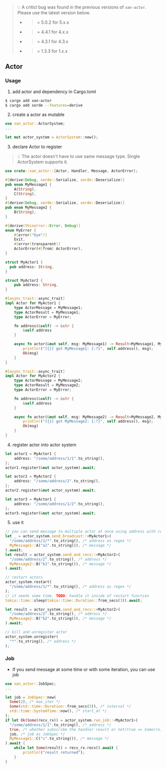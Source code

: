 > :bulb: A criticl bug was found in the previous versions of `xan-actor`. Please use the latest version below.
> - >= 5.0.2 for 5.x.x
> - >= 4.4.1 for 4.x.x
> - >= 4.3.1 for 4.3.x
> - >= 1.3.3 for 1.x.x

## Actor

### Usage

1. add actor and dependency in Cargo.toml

```bash
$ cargo add xan-actor
$ cargo add serde --features=derive
```
2. create a actor as mutable

```rust
use xan_actor::ActorSystem;
...

let mut actor_system = ActorSystem::new();
```

3. declare Actor to register

> :bulb: The actor doesn't have to use same message type. Single ActorSystem supports it.

```rust
use crate::xan_actor::{Actor, Handler, Message, ActorError};

#[derive(Debug, serde::Serialize, serde::Deserialize)]
pub enum MyMessage1 {
    A(String),
    C(String),
}
#[derive(Debug, serde::Serialize, serde::Deserialize)]
pub enum MyMessage2 {
    B(String),
}

#[derive(thiserror::Error, Debug)]
enum MyError {
    #[error("bye")]
    Exit,
    #[error(transparent)]
    ActorError(#[from] ActorError),
}

struct MyActor1 {
  pub address: String,
}

struct MyActor2 {
    pub address: String,
}

#[async_trait::async_trait]
impl Actor for MyActor1 {
    type ActorMessage = MyMessage1;
    type ActorResult = MyMessage1;
    type ActorError = MyError;

    fn address(&self) -> &str {
        &self.address
    }

    async fn actor(&mut self, msg: MyMessage1) -> Result<MyMessage1, MyError> {
        println!("[{}] got MyMessage1: {:?}", self.address(), msg);
        Ok(msg)
    }
}

#[async_trait::async_trait]
impl Actor for MyActor2 {
    type ActorMessage = MyMessage2;
    type ActorResult = MyMessage2;
    type ActorError = MyError;

    fn address(&self) -> &str {
        &self.address
    }

    async fn actor(&mut self, msg: MyMessage2) -> Result<MyMessage2, MyError> {
        println!("[{}] got MyMessage2: {:?}", self.address(), msg);
        Ok(msg)
    }
}
```

4. register actor into actor system

```rust
let actor1 = MyActor1 {
    address: "/some/address/1/1".to_string(),
};
actor1.register(&mut actor_system).await;

let actor2 = MyActor2 {
    address: "/some/address/2".to_string(),
};
actor2.register(&mut actor_system).await;

let actor3 = MyActor1 {
    address: "/some/address/1/2".to_string(),
};
actor3.register(&mut actor_system).await;
```

5. use it

```rust
// you can send message to multiple actor at once using address with regex
let _ = actor_system.send_broadcast::<MyActor1>(
  "/some/address/1/*".to_string(), /* address as regex */
  MyMessage1::A("a1".to_string()), /* message */
).await;
let result = actor_system.send_and_recv::<MyActor2>(
  "/some/address/2".to_string(), /* address */
  MyMessage2::B("b1".to_string()), /* message */
).await;

// restart actors
actor_system.restart(
  "/some/address/1/*".to_string(), /* address as regex */
);
// it needs some time. TODO: handle it inside of restart function
tokio::time::sleep(tokio::time::Duration::from_secs(3)).await;

let result = actor_system.send_and_recv::<MyActor2>(
  "/some/address/2".to_string(), /* address */
  MyMessage2::B("b2".to_string()), /* message */
).await;

// kill and unregister actor
actor_system.unregister(
  "*".to_string(), /* address */
);
```

### Job

- If you send message at some time or with some iteration, you can use job

```rust
use xan_actor::JobSpec;
...

let job = JobSpec::new(
  Some(2), /* max_iter */
  Some(std::time::Duration::from_secs(3)), /* interval */
  std::time::SystemTime::now(), /* start_at */
);
if let Ok(Some(recv_rx)) = actor_system.run_job::<MyActor1>(
  "/some/address/1/1".to_string(), /* address */
  true, /* whether subscribe the handler result or not(true => Some(rx)) */
  job, /* job as JobSpec */
  MyMessage1::C("c".to_string()), /* message */
).await {
    while let Some(result) = recv_rx.recv().await {
        println!("result returned");
    }
}
```
